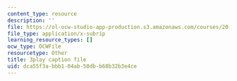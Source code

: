 ```yaml
---
content_type: resource
description: ''
file: https://ol-ocw-studio-app-production.s3.amazonaws.com/courses/20-219-becoming-the-next-bill-nye-writing-and-hosting-the-educational-show-january-iap-2015/dca55f3abbb104ab50dbb68b32b3e4ce_TXkB42FCriU.srt
file_type: application/x-subrip
learning_resource_types: []
ocw_type: OCWFile
resourcetype: Other
title: 3play caption file
uid: dca55f3a-bbb1-04ab-50db-b68b32b3e4ce
---
```

